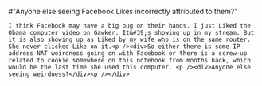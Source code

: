#"Anyone else seeing Facebook Likes incorrectly attributed to them?"


    I think Facebook may have a big bug on their hands. I just Liked the Obama computer video on Gawker. It&#39;s showing up in my stream. But it is also showing up as Liked by my wife who is on the same router. She never clicked Like on it.<p /><div>So either there is some IP address NAT weirdness going on with Facebook or there is a screw-up related to cookie somewhere on this notebook from months back, which would be the last time she used this computer. <p /><div>Anyone else seeing weirdness?</div><p /></div>
  